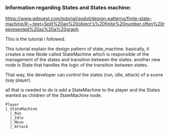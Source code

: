 ### Information regarding States and States machine:
 https://www.gdquest.com/tutorial/godot/design-patterns/finite-state-machine/#:~:text=Split%20an%20object's%20finite%20number,often%20represented%20as%20a%20graph.

This is the tutorial i followed.

This tutorial explain the design pattern of state_machine.
basically, it creates a new Node called StateMachine which is responsible of the management of the states and transition between the states.
another new node is State that handles the logic of the transition between states.

That way, the developer can control the states (run, idle, attack) of a scene (say player).

all that is needed to do is add a StateMachine to the player and the States wanted as children of the StateMachine node.

```
Player
|_StateMachine
  |_Run
  |_Idle
  |_Move
  |_Attack
```
